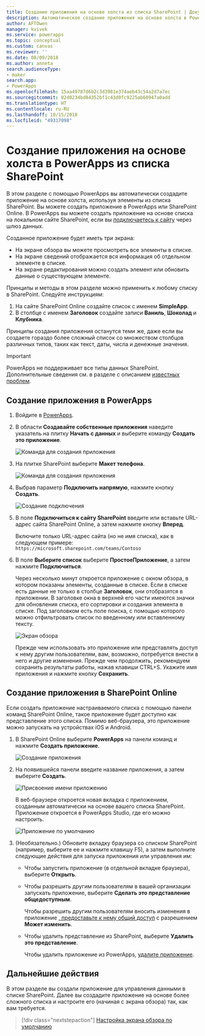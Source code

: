 ```yaml
---
title: Создание приложения на основе холста из списка SharePoint | Документы Майкрософт
description: Автоматическое создание приложения на основе холста в PowerApps для управления данными в списке SharePoint
author: AFTOwen
manager: kvivek
ms.service: powerapps
ms.topic: conceptual
ms.custom: canvas
ms.reviewer: ''
ms.date: 08/09/2018
ms.author: anneta
search.audienceType:
- maker
search.app:
- PowerApps
ms.openlocfilehash: 15aa49787d6b2c3d3981e374aeb43c54a2d7a7ec
ms.sourcegitcommit: 02d0234bd84352bf1c43d0fc9225ab60947a0add
ms.translationtype: HT
ms.contentlocale: ru-RU
ms.lasthandoff: 10/15/2018
ms.locfileid: "49317098"
---
```

# <a name="generate-a-canvas-app-in-powerapps-from-a-sharepoint-list"></a>Создание приложения на основе холста в PowerApps из списка SharePoint

В этом разделе с помощью PowerApps вы автоматически создадите приложение на основе холста, используя элементы из списка SharePoint. Вы можете создать приложение в PowerApps или SharePoint Online. В PowerApps вы можете создать приложение на основе списка на локальном сайте SharePoint, если вы [подключаетесь к сайту](connect-to-sharepoint.md) через шлюз данных.

Созданное приложение будет иметь три экрана:

- На экране обзора вы можете просмотреть все элементы в списке.
- На экране сведений отображается вся информация об отдельном элементе в списке.
- На экране редактирования можно создать элемент или обновить данные о существующем элементе.

Принципы и методы в этом разделе можно применить к любому списку в SharePoint. Следуйте инструкциям:

1. На сайте SharePoint Online создайте список с именем **SimpleApp**.
2. В столбце с именем **Заголовок** создайте записи **Ваниль**, **Шоколад** и **Клубника**.

Принципы создания приложения останутся теми же, даже если вы создаете гораздо более сложный список со множеством столбцов различных типов, таких как текст, даты, числа и денежные значения.

> [!IMPORTANT]
> PowerApps не поддерживает все типы данных SharePoint. Дополнительные сведения см. в разделе с описанием [известных проблем](connections/connection-sharepoint-online.md#known-issues).

## <a name="generate-an-app-from-within-powerapps"></a>Создание приложения в PowerApps

1. Войдите в [PowerApps](https://web.powerapps.com?utm_source=padocs&utm_medium=linkinadoc&utm_campaign=referralsfromdoc).

1. В области **Создавайте собственные приложения** наведите указатель на плитку **Начать с данных** и выберите команду **Создать это приложение**.

    ![Команда для создания приложения](./media/app-from-sharepoint/start-from-data.png)

1. На плитке SharePoint выберите **Макет телефона**.

    ![Команда для создания приложения](./media/app-from-sharepoint/sharepoint-tile.png)

1. Выбрав параметр **Подключить напрямую**, нажмите кнопку **Создать**.

    ![Создание подключения](./media/app-from-sharepoint/create-connection.png)

1. В поле **Подключиться к сайту SharePoint** введите или вставьте URL-адрес сайта SharePoint Online, а затем нажмите кнопку **Вперед**.

    Включите только URL-адрес сайта (но не имя списка), как в следующем примере:<br>`https://microsoft.sharepoint.com/teams/Contoso`

1. В поле **Выберите список** выберите **ПростоеПриложение**, а затем нажмите **Подключиться**.

    Через несколько минут откроется приложение с окном обзора, в котором показаны элементы, созданные в списке. Если в списке есть данные не только в столбце **Заголовок**, они отобразятся в приложении. В заголовке окна в верхней его части имеются значки для обновления списка, его сортировки и создания элемента в списке. Под заголовком есть поле поиска, с помощью которого можно отфильтровать список по введенному или вставленному тексту. 

    ![Экран обзора](./media/app-from-sharepoint/browse-screen.png)

    Прежде чем использовать это приложение или представлять доступ к нему другим пользователям, вам, возможно, потребуется внести в него и другие изменения. Прежде чем продолжить, рекомендуем сохранить результаты работы, нажав клавиши CTRL+S. Укажите имя приложения и нажмите кнопку **Сохранить**.

## <a name="generate-an-app-from-within-sharepoint-online"></a>Создание приложения в SharePoint Online

Если создать приложение настраиваемого списка с помощью панели команд SharePoint Online, такое приложение будет доступно как представление этого списка. Помимо веб-браузера, это приложение можно запускать на устройствах iOS и Android.

1. В SharePoint Online выберите **PowerApps** на панели команд и нажмите **Создать приложение**.

    ![Создание приложения](./media/app-from-sharepoint/generate-new-app.png)

2. На появившейся панели введите название приложения, а затем выберите **Создать**.

    ![Присвоение имени приложению](./media/app-from-sharepoint/app-name.png)

    В веб-браузере откроется новая вкладка с приложением, созданным автоматически на основе вашего списка SharePoint. Приложение откроется в PowerApps Studio, где его можно настроить.

    ![Приложение по умолчанию](./media/app-from-sharepoint/default-app.png)

3. (Необязательно.) Обновите вкладку браузера со списком SharePoint (например, выберите ее и нажмите клавишу F5), а затем выполните следующие действия для запуска приложения или управления им:

    - Чтобы запустить приложение (в отдельной вкладке браузера), выберите **Открыть**.
    - Чтобы разрешить другим пользователям в вашей организации запускать приложение, выберите **Сделать это представление общедоступным**.

        Чтобы разрешить другим пользователям вносить изменения в приложение [, предоставьте к нему общий доступ](share-app.md) с разрешением **Может изменить**.

    - Чтобы удалить представление из SharePoint, выберите **Удалить это представление**.

        Чтобы удалить приложение из PowerApps, [удалите приложение](delete-app.md).

## <a name="next-steps"></a>Дальнейшие действия
В этом разделе вы создали приложение для управления данными в списке SharePoint. Далее вы создадите приложение на основе более сложного списка и настроите его (начиная с экрана обзора) так, как вам требуется.

> [!div class="nextstepaction"]
> [Настройка экрана обзора по умолчанию](customize-layout-sharepoint.md)
